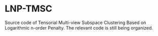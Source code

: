 # LNP-TMSC
Source code of Tensorial Multi-view Subspace Clustering Based on Logarithmic n-order Penalty. 
The relevant code is still being organized.
